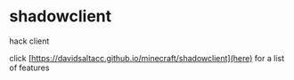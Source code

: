 # shadowclient
hack client

click [https://davidsaltacc.github.io/minecraft/shadowclient](here) for a list of features
